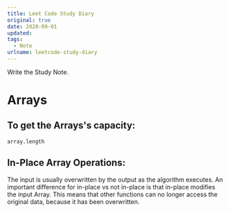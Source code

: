 ```yaml
---
title: Leet Code Study Diary
original: true
date: 2020-09-01
updated: 
tags: 
  - Note
urlname: leetcode-study-diary
---
```

Write the Study Note. 
<!--more-->
# Arrays

## To get the Arrays's capacity: 
~~~
array.length
~~~

## In-Place Array Operations: 
The input is usually overwritten by the output as the algorithm executes. An important difference for in-place vs not in-place is that in-place modifies the input Array. This means that other functions can no longer access the original data, because it has been overwritten. 

